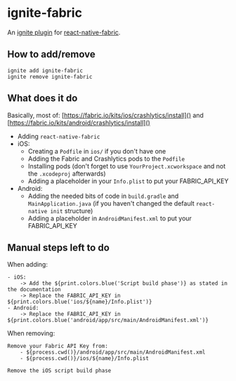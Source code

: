 # ignite-fabric

An [ignite plugin](https://github.com/infinitered/ignite) for [react-native-fabric](https://github.com/corymsmith/react-native-fabric).

## How to add/remove

```
ignite add ignite-fabric
ignite remove ignite-fabric
```

## What does it do

Basically, most of: [https://fabric.io/kits/ios/crashlytics/install]() and [https://fabric.io/kits/android/crashlytics/install]()

* Adding `react-native-fabric`
* iOS:
    * Creating a `Podfile` in `ios/` if you don't have one
    * Adding the  Fabric and Crashlytics pods to the `Podfile`
    * Installing pods (don't forget to use `YourProject.xcworkspace` and not the `.xcodeproj` afterwards)
    * Adding a placeholder in your `Info.plist` to put your FABRIC_API_KEY
* Android:
    * Adding the needed bits of code in `build.gradle` and `MainApplication.java` (if you haven't changed the default `react-native init` structure)
    * Adding a placeholder in `AndroidManifest.xml` to put your FABRIC_API_KEY

## Manual steps left to do

When adding:

```
- iOS:
    -> Add the ${print.colors.blue('Script build phase')} as stated in the documentation
    -> Replace the FABRIC_API_KEY in ${print.colors.blue('ios/${name}/Info.plist')}
- Android:
    -> Replace the FABRIC_API_KEY in ${print.colors.blue('android/app/src/main/AndroidManifest.xml')}
```

When removing:
```
Remove your Fabric API Key from:
    - ${process.cwd()}/android/app/src/main/AndroidManifest.xml
    - ${process.cwd()}/ios/${name}/Info.plist

Remove the iOS script build phase
```
